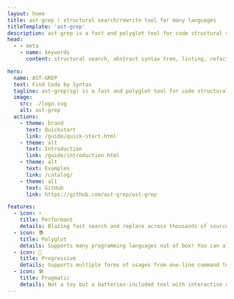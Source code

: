 ```yaml
---
layout: home
title: ast-grep | structural search/rewrite tool for many languages
titleTemplate: 'ast-grep'
description: ast-grep is a fast and polyglot tool for code structural search, lint, rewriting at large scale.
head:
  - - meta
    - name: keywords
      content: structural search, abstract syntax tree, linting, refactor, command line tool, tree-sitter, multiple programming languages, Rust

hero:
  name: AST-GREP
  text: Find Code by Syntax
  tagline: ast-grep(sg) is a fast and polyglot tool for code structural search, lint, rewriting at large scale.
  image:
    src: ./logo.svg
    alt: ast-grep
  actions:
    - theme: brand
      text: Quickstart
      link: /guide/quick-start.html
    - theme: alt
      text: Introduction
      link: /guide/introduction.html
    - theme: alt
      text: Examples
      link: /catalog/
    - theme: alt
      text: GitHub
      link: https://github.com/ast-grep/ast-grep

features:
  - icon: ⚡️
    title: Performant
    details: Blazing fast search and replace across thousands of source code files, powered by parallel Rust.
  - icon: 📚
    title: Polyglot
    details: Supports many programming languages out of box! You can also register your own tree-sitter parsers by dynamic loading.
  - icon: 👟
    title: Progressive
    details: Supports multiple forms of usages from one-line command to fully programmatic interface, scaling to different scenarios.
  - icon: 🛠️
    title: Pragmatic
    details: Not a toy but a batteries-included tool with interactive codemod, language server and testing tool.
---
```

